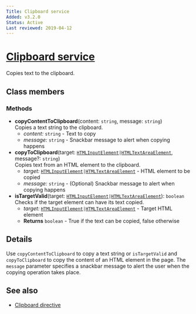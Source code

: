 ```yaml
---
Title: Clipboard service
Added: v3.2.0
Status: Active
Last reviewed: 2019-04-12
---
```


# [Clipboard service](lib/core/src/lib/clipboard/clipboard.service.ts "Defined in clipboard.service.ts")

Copies text to the clipboard.

## Class members

### Methods

-   **copyContentToClipboard**(content: `string`, message: `string`)<br/>
    Copies a text string to the clipboard.
    -   _content:_ `string`  - Text to copy
    -   _message:_ `string`  - Snackbar message to alert when copying happens
-   **copyToClipboard**(target: [`HTMLInputElement`](https://developer.mozilla.org/en-US/docs/Web/API/HTMLInputElement)`|`[`HTMLTextAreaElement`](https://developer.mozilla.org/en-US/docs/Web/API/HTMLTextAreaElement), message?: `string`)<br/>
    Copies text from an HTML element to the clipboard.
    -   _target:_ [`HTMLInputElement`](https://developer.mozilla.org/en-US/docs/Web/API/HTMLInputElement)`|`[`HTMLTextAreaElement`](https://developer.mozilla.org/en-US/docs/Web/API/HTMLTextAreaElement)  - HTML element to be copied
    -   _message:_ `string`  - (Optional) Snackbar message to alert when copying happens
-   **isTargetValid**(target: [`HTMLInputElement`](https://developer.mozilla.org/en-US/docs/Web/API/HTMLInputElement)`|`[`HTMLTextAreaElement`](https://developer.mozilla.org/en-US/docs/Web/API/HTMLTextAreaElement)): `boolean`<br/>
    Checks if the target element can have its text copied.
    -   _target:_ [`HTMLInputElement`](https://developer.mozilla.org/en-US/docs/Web/API/HTMLInputElement)`|`[`HTMLTextAreaElement`](https://developer.mozilla.org/en-US/docs/Web/API/HTMLTextAreaElement)  - Target HTML element
    -   **Returns** `boolean` - True if the text can be copied, false otherwise

## Details

Use `copyContentToClipboard` to copy a text string or `isTargetValid` and
`copyToClipboard` to copy the content of an HTML element in the page. The
`message` parameter specifies a snackbar message to alert the user when the
copying operation takes place.

## See also

-   [Clipboard directive](../../core/directives/clipboard.directive.md)
